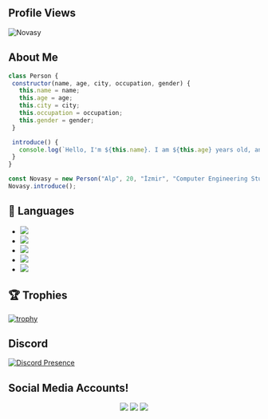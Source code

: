 ## Profile Views
<img src="https://komarev.com/ghpvc/?username=novasy&label=Profile%20Views&color=da004e" alt="Novasy" />

## About Me
 ```js
class Person {
  constructor(name, age, city, occupation, gender) {
    this.name = name;
    this.age = age;
    this.city = city;
    this.occupation = occupation;
    this.gender = gender;
  }

  introduce() {
    console.log(`Hello, I'm ${this.name}. I am ${this.age} years old, and I live in ${this.city}. I work as a ${this.occupation}, and I am ${this.gender}.`);
  }
}

const Novasy = new Person("Alp", 20, "İzmir", "Computer Engineering Student", "Erkek");
Novasy.introduce();
```

## 🔧 Languages
- ![](https://img.shields.io/badge/Code-JavaScript-black?style=flat-square&logo=javascript&logoColor=brightgreen)
- ![](https://img.shields.io/badge/Code-Python-black?style=flat-square&logo=python&logoColor=brightgreen)
- ![](https://img.shields.io/badge/Code-PHP-black?style=flat-square&logo=php&logoColor=cyan)
- ![](https://img.shields.io/badge/Tools-MongoDB-black?style=flat-square&logo=mongodb&logoColor=cyan)
- ![](https://img.shields.io/badge/Tools-MYSQL-black?style=flat-square&logo=mysql&logoColor=cyan)

## 🏆 Trophies
[![trophy](https://github-profile-trophy.vercel.app/?username=davocan&theme=dracula&column=7)](https://github.com/ryo-ma/github-profile-trophy)

## Discord 
[![Discord Presence](https://lanyard-profile-readme.vercel.app/api/1204253675837595679?theme=dark&bg=06154a&animated=true&hideDiscrim=false&borderRadius=20px)](https://discord.com/users/1204253675837595679)

## Social Media Accounts!

<p align="center">
     <a href="https://www.instagram.com/talhackr" target"blank_"><img src="https://img.shields.io/badge/INSTAGRAM%20-DC3175.svg?&style=for-the-badge&logo=instagram&logoColor=white"></a>
 <a href="https://open.spotify.com/intl-tr/artist/1kNLeTECEc7XIEg3Xn4EJ3?si=I7KBl16-TiCm4MCVH4ZYlw" target"blank_"><img src="https://img.shields.io/badge/Spotify%20-1ed760.svg?&style=for-the-badge&logo=spotify&logoColor=white"></a>
      <a href="https://discord.com/users/1204253675837595679" target"blank_"><img src="https://img.shields.io/badge/Discord-7289da?style=for-the-badge&logo=discord&logoColor=white"></a>
</p>
